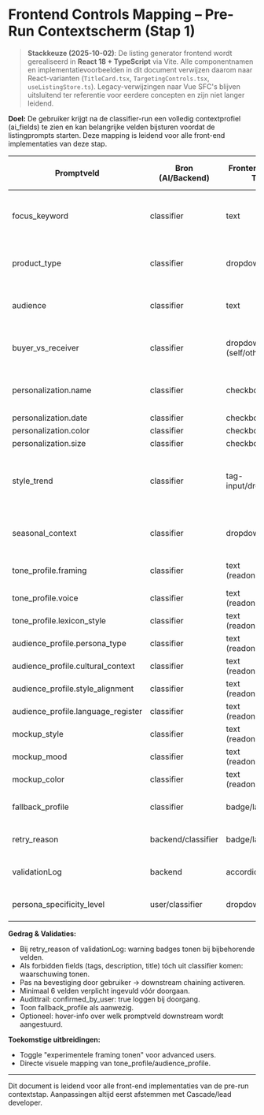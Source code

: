# Frontend Controls Mapping – Pre-Run Contextscherm (Stap 1)

> **Stackkeuze (2025-10-02)**: De listing generator frontend wordt gerealiseerd in **React 18 + TypeScript** via Vite. Alle componentnamen en implementatievoorbeelden in dit document verwijzen daarom naar React-varianten (`TitleCard.tsx`, `TargetingControls.tsx`, `useListingStore.ts`). Legacy-verwijzingen naar Vue SFC's blijven uitsluitend ter referentie voor eerdere concepten en zijn niet langer leidend.

**Doel:**
De gebruiker krijgt na de classifier-run een volledig contextprofiel (ai_fields) te zien en kan belangrijke velden bijsturen voordat de listingprompts starten. Deze mapping is leidend voor alle front-end implementaties van deze stap.

| Promptveld                | Bron (AI/Backend)   | Frontend Control Type     | Bewerken? | Tooltip / Validatie / Opmerking                                           |
|--------------------------|---------------------|--------------------------|-----------|--------------------------------------------------------------------------|
| focus_keyword            | classifier         | text                     | ✅        | Verplicht. Eerste 5 woorden van title downstream.                        |
| product_type             | classifier         | dropdown/text            | ✅        | Verplicht. Suggesties tonen (optioneel).                                 |
| audience                 | classifier         | text                     | ✅        | Verplicht. Doelgroep, vrije tekst of suggestie.                          |
| buyer_vs_receiver        | classifier         | dropdown (self/other)    | ✅        | "self" alleen tonen als context klopt.                                   |
| personalization.name     | classifier         | checkbox                 | ✅        | Impliciet afgeleid, uitleg bij hover.                                    |
| personalization.date     | classifier         | checkbox                 | ✅        | Idem.                                                                    |
| personalization.color    | classifier         | checkbox                 | ✅        | Idem.                                                                    |
| personalization.size     | classifier         | checkbox                 | ✅        | Idem.                                                                    |
| style_trend              | classifier         | tag-input/dropdown       | ✅        | Minimaal 1 verplicht. Etsy-trends als suggestie (optioneel).             |
| seasonal_context         | classifier         | dropdown                 | ✅        | Bijv. year-round, wedding season, etc.                                   |
| tone_profile.framing     | classifier         | text (readonly/collaps)  | 🔒        | Toon bij advanced users.                                                 |
| tone_profile.voice       | classifier         | text (readonly/collaps)  | 🔒        | Idem.                                                                    |
| tone_profile.lexicon_style| classifier        | text (readonly/collaps)  | 🔒        | Idem.                                                                    |
| audience_profile.persona_type | classifier    | text (readonly/collaps)  | 🔒        | Idem.                                                                    |
| audience_profile.cultural_context | classifier| text (readonly/collaps)  | 🔒        | Idem.                                                                    |
| audience_profile.style_alignment | classifier | text (readonly/collaps)  | 🔒        | Idem.                                                                    |
| audience_profile.language_register | classifier | text (readonly/collaps) | 🔒        | Idem.                                                                    |
| mockup_style             | classifier         | text (readonly/collaps)  | 🔒        | Idem.                                                                    |
| mockup_mood              | classifier         | text (readonly/collaps)  | 🔒        | Idem.                                                                    |
| mockup_color             | classifier         | text (readonly/collaps)  | 🔒        | Idem.                                                                    |
| fallback_profile         | classifier         | badge/label              | 🔒        | Alleen tonen als aanwezig.                                               |
| retry_reason             | backend/classifier | badge/label              | 🔒        | Alleen tonen als aanwezig.                                               |
| validationLog            | backend            | accordion/warning        | 🔒        | Toon per sectie (tags, description).                                     |
| persona_specificity_level| user/classifier    | dropdown (1–5)           | ✅        | Gebruiker mag niveau wijzigen.                                           |

**Gedrag & Validaties:**
- Bij retry_reason of validationLog: warning badges tonen bij bijbehorende velden.
- Als forbidden fields (tags, description, title) tóch uit classifier komen: waarschuwing tonen.
- Pas na bevestiging door gebruiker → downstream chaining activeren.
- Minimaal 6 velden verplicht ingevuld vóór doorgaan.
- Audittrail: confirmed_by_user: true loggen bij doorgang.
- Toon fallback_profile als aanwezig.
- Optioneel: hover-info over welk promptveld downstream wordt aangestuurd.

**Toekomstige uitbreidingen:**
- Toggle "experimentele framing tonen" voor advanced users.
- Directe visuele mapping van tone_profile/audience_profile.

---
Dit document is leidend voor alle front-end implementaties van de pre-run contextstap. Aanpassingen altijd eerst afstemmen met Cascade/lead developer.
